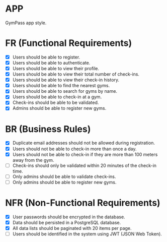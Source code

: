 # APP

GymPass app style.

# FR (Functional Requirements)

- [x] Users should be able to register.
- [x] Users should be able to authenticate.
- [x] Users should be able to view their profile.
- [x] Users should be able to view their total number of check-ins.
- [x] Users should be able to view their check-in history.
- [x] Users should be able to find the nearest gyms.
- [x] Users should be able to search for gyms by name.
- [x] Users should be able to check-in at a gym.
- [x] Check-ins should be able to be validated.
- [x] Admins should be able to register new gyms.

# BR (Business Rules)

- [x] Duplicate email addresses should not be allowed during registration.
- [x] Users should not be able to check-in more than once a day.
- [x] Users should not be able to check-in if they are more than 100 meters away from the gym.
- [ ] Check-ins should only be validated within 20 minutes of the check-in time.
- [ ] Only admins should be able to validate check-ins.
- [ ] Only admins should be able to register new gyms.

# NFR (Non-Functional Requirements)

- [x] User passwords should be encrypted in the database.
- [x] Data should be persisted in a PostgreSQL database.
- [x] All data lists should be paginated with 20 items per page.
- [ ] Users should be identified in the system using JWT (JSON Web Token).
